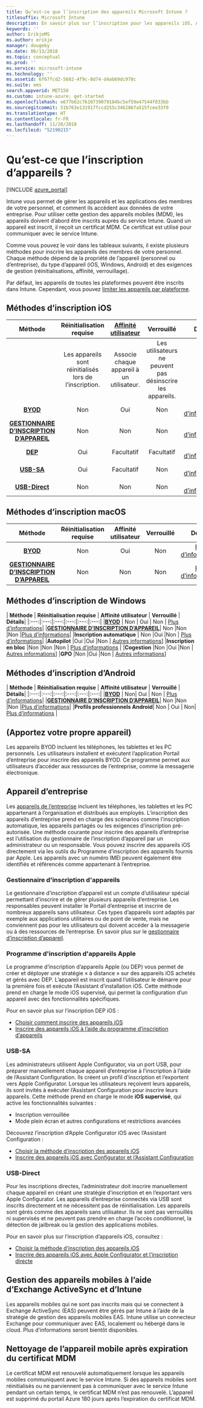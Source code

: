 ```yaml
---
title: Qu’est-ce que l’inscription des appareils Microsoft Intune ?
titlesuffix: Microsoft Intune
description: En savoir plus sur l’inscription pour les appareils iOS, Android et Windows.
keywords: ''
author: ErikjeMS
ms.author: erikje
manager: dougeby
ms.date: 06/13/2018
ms.topic: conceptual
ms.prod: ''
ms.service: microsoft-intune
ms.technology: ''
ms.assetid: 6f67fcd2-5682-4f9c-8d74-d4ab69dc978c
ms.suite: ems
search.appverid: MET150
ms.custom: intune-azure; get-started
ms.openlocfilehash: e677b62c7610739079184bc5ef59e47544f833bb
ms.sourcegitcommit: 51b763e131917fccd255c346286fa515fcee33f0
ms.translationtype: HT
ms.contentlocale: fr-FR
ms.lasthandoff: 11/20/2018
ms.locfileid: "52190215"
---
```

# <a name="what-is-device-enrollment"></a>Qu’est-ce que l’inscription d’appareils ?
[!INCLUDE [azure_portal](./includes/azure_portal.md)]

Intune vous permet de gérer les appareils et les applications des membres de votre personnel, et comment ils accèdent aux données de votre entreprise. Pour utiliser cette gestion des appareils mobiles (MDM), les appareils doivent d’abord être inscrits auprès du service Intune. Quand un appareil est inscrit, il reçoit un certificat MDM. Ce certificat est utilisé pour communiquer avec le service Intune.

Comme vous pouvez le voir dans les tableaux suivants, il existe plusieurs méthodes pour inscrire les appareils des membres de votre personnel. Chaque méthode dépend de la propriété de l’appareil (personnel ou d’entreprise), du type d’appareil (iOS, Windows, Android) et des exigences de gestion (réinitialisations, affinité, verrouillage).

Par défaut, les appareils de toutes les plateformes peuvent être inscrits dans Intune. Cependant, vous pouvez [limiter les appareils par plateforme](enrollment-restrictions-set.md#set-device-type-restrictions).

## <a name="ios-enrollment-methods"></a>Méthodes d’inscription iOS

| **Méthode** |  **Réinitialisation requise** |    [**Affinité utilisateur**](device-enrollment-program-enroll-ios.md#create-an-apple-enrollment-profile) |   **Verrouillé** | **Détails** |
|:---:|:---:|:---:|:---:|:---:|
| | Les appareils sont réinitialisés lors de l’inscription. |  Associe chaque appareil à un utilisateur.| Les utilisateurs ne peuvent pas désinscrire les appareils.  | |
|**[BYOD](#bring-your-own-device)** | Non|   Oui |   Non | [Plus d’informations](./apple-mdm-push-certificate-get.md)|
|**[GESTIONNAIRE D’INSCRIPTION D’APPAREIL](#device-enrollment-manager)**| Non |Non |Non  | [Plus d’informations](./device-enrollment-program-enroll-ios.md)|
|**[DEP](#apple-device-enrollment-program)**|   Oui |   Facultatif |  Facultatif|[Plus d’informations](./device-enrollment-program-enroll-ios.md)|
|**[USB-SA](#usb-sa)**| Oui |   Facultatif |  Non| [Plus d’informations](./apple-configurator-setup-assistant-enroll-ios.md)|
|**[USB-Direct](#usb-direct)**| Non |    Non  | Non|[Plus d’informations](./apple-configurator-direct-enroll-ios.md)|

## <a name="macos-enrollment-methods"></a>Méthodes d’inscription macOS
| **Méthode** |  **Réinitialisation requise** |  **Affinité utilisateur** | **Verrouillé** | **Détails**|
|:---:|:---:|:---:|:---:|:---:|
|**[BYOD](#bring-your-own-device)** | Non| Oui | Non | [Plus d’informations](./macos-enroll.md)|
|**[GESTIONNAIRE D’INSCRIPTION D’APPAREIL](#device-enrollment-manager)**| Non |Non |Non  | [Plus d’informations](./device-enrollment-manager-enroll.md)|


## <a name="windows-enrollment-methods"></a>Méthodes d’inscription de Windows

| **Méthode** |  **Réinitialisation requise** |    **Affinité utilisateur**   |   **Verrouillé** | **Détails**|
|:---:|:---:|:---:|:---:|:---:|:---:|
|**[BYOD](#bring-your-own-device)** | Non |  Oui |   Non | [Plus d’informations](windows-enroll.md)|
|**[GESTIONNAIRE D’INSCRIPTION D’APPAREIL](#device-enrollment-manager)**| Non |Non |Non  |[Plus d’informations](device-enrollment-manager-enroll.md)|
|**Inscription automatique** | Non |Oui |Non | [Plus d’informations](./windows-enroll.md#enable-windows-10-automatic-enrollment)|
|**Autopilot** |Oui |Oui |Non | [Autres informations](enrollment-autopilot.md)]
|**Inscription en bloc** |Non |Non |Non | [Plus d’informations](./windows-bulk-enroll.md) |
|**Cogestion** |Non |Oui |Non | [Autres informations](https://docs.microsoft.com/sccm/core/clients/manage/co-management-overview)]
|**GPO** |Non |Oui |Non | [Autres informations](https://docs.microsoft.com/windows/client-management/mdm/enroll-a-windows-10-device-automatically-using-group-policy)]


## <a name="android-enrollment-methods"></a>Méthodes d’inscription d’Android

| **Méthode** |  **Réinitialisation requise** |    **Affinité utilisateur**   |   **Verrouillé** | **Détails**|
|:---:|:---:|:---:|:---:|:---:|:---:|
|**[BYOD](#bring-your-own-device)** | Non|   Oui |   Non | [Plus d’informations](./android-enroll.md)|
|**[GESTIONNAIRE D’INSCRIPTION D’APPAREIL](#device-enrollment-manager)**| Non |Non |Non  |[Plus d’informations](./device-enrollment-manager-enroll.md)|
|**Profils professionnels Android**| Non | Oui | Non| [Plus d’informations](./android-work-profile-enroll.md) |


## <a name="bring-your-own-device"></a>(Apportez votre propre appareil)
Les appareils BYOD incluent les téléphones, les tablettes et les PC personnels. Les utilisateurs installent et exécutent l’application Portail d’entreprise pour inscrire des appareils BYOD. Ce programme permet aux utilisateurs d’accéder aux ressources de l’entreprise, comme la messagerie électronique.

## <a name="corporate-owned-device"></a>Appareil d’entreprise
Les [appareils de l’entreprise](corporate-identifiers-add.md) incluent les téléphones, les tablettes et les PC appartenant à l’organisation et distribués aux employés. L’inscription des appareils d’entreprise prend en charge des scénarios comme l’inscription automatique, les appareils partagés ou les exigences d’inscription pré-autorisée. Une méthode courante pour inscrire des appareils d’entreprise est l’utilisation du gestionnaire de l’inscription d’appareil par un administrateur ou un responsable. Vous pouvez inscrire des appareils iOS directement via les outils du Programme d’inscription des appareils fournis par Apple. Les appareils avec un numéro IMEI peuvent également être identifiés et référencés comme appartenant à l’entreprise.

### <a name="device-enrollment-manager"></a>Gestionnaire d'inscription d'appareils
Le gestionnaire d’inscription d’appareil est un compte d’utilisateur spécial permettant d’inscrire et de gérer plusieurs appareils d’entreprise. Les responsables peuvent installer le Portail d’entreprise et inscrire de nombreux appareils sans utilisateur. Ces types d’appareils sont adaptés par exemple aux applications utilitaires ou de point de vente, mais ne conviennent pas pour les utilisateurs qui doivent accéder à la messagerie ou à des ressources de l’entreprise. En savoir plus sur le [gestionnaire d’inscription d’appareil](./device-enrollment-manager-enroll.md). 

### <a name="apple-device-enrollment-program"></a>Programme d'inscription d'appareils Apple
Le programme d’inscription d’appareils Apple (ou DEP) vous permet de créer et déployer une stratégie « à distance » sur des appareils iOS achetés et gérés avec DEP. L’appareil est inscrit quand l’utilisateur le démarre pour la première fois et exécute l’Assistant d’installation iOS. Cette méthode prend en charge le mode iOS supervisé, qui permet la configuration d’un appareil avec des fonctionnalités spécifiques.

Pour en savoir plus sur l’inscription DEP iOS :

- [Choisir comment inscrire des appareils iOS](ios-enroll.md)
- [Inscrire des appareils iOS à l’aide du programme d’inscription d’appareils](https://docs.microsoft.com/intune/device-restrictions-ios#device-enrollment-program)

### <a name="usb-sa"></a>USB-SA
Les administrateurs utilisent Apple Configurator, via un port USB, pour préparer manuellement chaque appareil d’entreprise à l’inscription à l’aide de l’Assistant Configuration. Ils créent un profil d’inscription et l’exportent vers Apple Configurator. Lorsque les utilisateurs reçoivent leurs appareils, ils sont invités à exécuter l’Assistant Configuration pour inscrire leurs appareils. Cette méthode prend en charge le mode **iOS supervisé**, qui active les fonctionnalités suivantes :
  - Inscription verrouillée
  - Mode plein écran et autres configurations et restrictions avancées

Découvrez l’inscription d’Apple Configurator iOS avec l’Assistant Configuration :

- [Choisir la méthode d’inscription des appareils iOS](enrollment-method-choose-ios.md)
- [Inscrire des appareils iOS avec Configurator et l’Assistant Configuration](apple-configurator-setup-assistant-enroll-ios.md)

### <a name="usb-direct"></a>USB-Direct
Pour les inscriptions directes, l’administrateur doit inscrire manuellement chaque appareil en créant une stratégie d’inscription et en l’exportant vers Apple Configurator. Les appareils d’entreprise connectés via USB sont inscrits directement et ne nécessitent pas de réinitialisation. Les appareils sont gérés comme des appareils sans utilisateur. Ils ne sont pas verrouillés ni supervisés et ne peuvent pas prendre en charge l’accès conditionnel, la détection de jailbreak ou la gestion des applications mobiles.

Pour en savoir plus sur l’inscription d’appareils iOS, consultez :

- [Choisir la méthode d’inscription des appareils iOS](enrollment-method-choose-ios.md)
- [Inscrire des appareils iOS avec Apple Configurator et l’inscription directe](apple-configurator-direct-enroll-ios.md)

## <a name="mobile-device-management-with-exchange-activesync-and-intune"></a>Gestion des appareils mobiles à l’aide d’Exchange ActiveSync et d’Intune
Les appareils mobiles qui ne sont pas inscrits mais qui se connectent à Exchange ActiveSync (EAS) peuvent être gérés par Intune à l’aide de la stratégie de gestion des appareils mobiles EAS. Intune utilise un connecteur Exchange pour communiquer avec EAS, localement ou hébergé dans le cloud. Plus d’informations seront bientôt disponibles.

## <a name="mobile-device-cleanup-after-mdm-certificate-expiration"></a>Nettoyage de l’appareil mobile après expiration du certificat MDM

Le certificat MDM est renouvelé automatiquement lorsque les appareils mobiles communiquent avec le service Intune. Si des appareils mobiles sont réinitialisés ou ne parviennent pas à communiquer avec le service Intune pendant un certain temps, le certificat MDM n’est pas renouvelé. L’appareil est supprimé du portail Azure 180 jours après l’expiration du certificat MDM.
